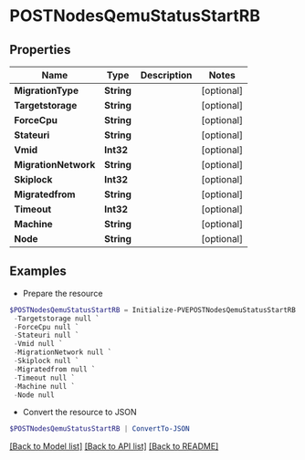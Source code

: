 # POSTNodesQemuStatusStartRB
## Properties

Name | Type | Description | Notes
------------ | ------------- | ------------- | -------------
**MigrationType** | **String** |  | [optional] 
**Targetstorage** | **String** |  | [optional] 
**ForceCpu** | **String** |  | [optional] 
**Stateuri** | **String** |  | [optional] 
**Vmid** | **Int32** |  | [optional] 
**MigrationNetwork** | **String** |  | [optional] 
**Skiplock** | **Int32** |  | [optional] 
**Migratedfrom** | **String** |  | [optional] 
**Timeout** | **Int32** |  | [optional] 
**Machine** | **String** |  | [optional] 
**Node** | **String** |  | [optional] 

## Examples

- Prepare the resource
```powershell
$POSTNodesQemuStatusStartRB = Initialize-PVEPOSTNodesQemuStatusStartRB  -MigrationType null `
 -Targetstorage null `
 -ForceCpu null `
 -Stateuri null `
 -Vmid null `
 -MigrationNetwork null `
 -Skiplock null `
 -Migratedfrom null `
 -Timeout null `
 -Machine null `
 -Node null
```

- Convert the resource to JSON
```powershell
$POSTNodesQemuStatusStartRB | ConvertTo-JSON
```

[[Back to Model list]](../README.md#documentation-for-models) [[Back to API list]](../README.md#documentation-for-api-endpoints) [[Back to README]](../README.md)

